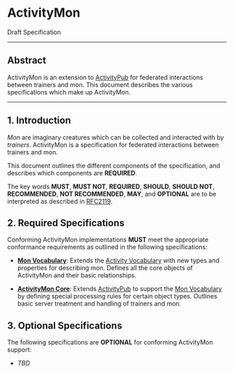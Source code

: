 #  ActivityMon  #
Draft Specification

 - - -

##  Abstract  ##

ActivityMon is an extension to [ActivityPub][] for federated interactions between trainers and mon.
This document describes the various specifications which make up ActivityMon.

 - - -

##  1. Introduction  ##

*Mon* are imaginary creatures which can be collected and interacted with by *trainers*.
ActivityMon is a specification for federated interactions between trainers and mon.

This document outlines the different components of the specification, and describes which components are **REQUIRED**.

The key words **MUST**, **MUST NOT**, **REQUIRED**, **SHOULD**, **SHOULD NOT**, **RECOMMENDED**, **NOT RECOMMENDED**, **MAY**, and **OPTIONAL** are to be interpreted as described in [RFC2119][].

##  2. Required Specifications  ##

Conforming ActivityMon implementations **MUST** meet the appropriate conformance requirements as outlined in the following specifications:

 +  **[Mon Vocabulary][]**:
    Extends the [Activity Vocabulary][] with new types and properties for describing mon.
    Defines all the core objects of ActivityMon and their basic relationships.

 +  **[ActivityMon Core][]**:
    Extends [ActivityPub][] to support the [Mon Vocabulary][] by defining special processing rules for certain object types.
    Outlines basic server treatment and handling of trainers and mon.

##  3. Optional Specifications  ##

The following specifications are **OPTIONAL** for conforming ActivityMon support:

+ *TBD*


[Activity Vocabulary]: https://www.w3.org/TR/activitystreams-vocabulary/ (Activity Vocabulary)
[ActivityMon Core]:    https://kibimon.github.io/activitymon/core/       (ActivityMon Core)
[ActivityPub]:         https://www.w3.org/TR/activitypub/                (ActivityPub)
[Mon Vocabulary]:      https://kibimon.github.io/activitymon/vocabulary/ (Mon Vocabulary)
[RFC2119]:             https://tools.ietf.org/html/rfc2119               (Key words for use in RFCs to Indicate Requirement Levels)

